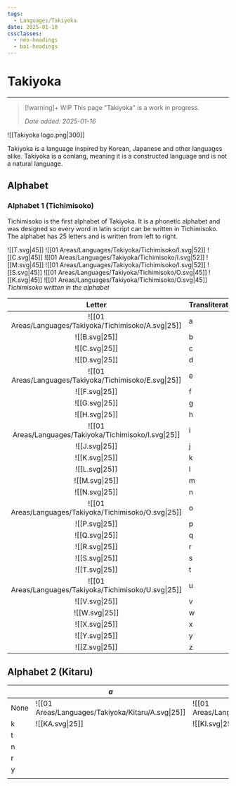```yaml
---
tags:
  - Languages/Takiyoka
date: 2025-01-10
cssclasses:
  - neo-headings
  - bai-headings
---
```

# Takiyoka
***
>[!warning]+ WIP
> This page "Takiyoka" is a work in progress.
> 
> *Date added: 2025-01-16*

![[Takiyoka logo.png|300]]

Takiyoka is a language inspired by Korean, Japanese and other languages alike. Takiyoka is a conlang, meaning it is a constructed language and is not a natural language.

## Alphabet

### Alphabet 1 (Tichimisoko)
Tichimisoko is the first alphabet of Takiyoka. It is a phonetic alphabet and was designed so every word in latin script can be written in Tichimisoko. The alphabet has 25 letters and is written from left to right.

![[T.svg|45]] ![[01 Areas/Languages/Takiyoka/Tichimisoko/I.svg|52]] ![[C.svg|45]] ![[01 Areas/Languages/Takiyoka/Tichimisoko/I.svg|52]] ![[M.svg|45]] ![[01 Areas/Languages/Takiyoka/Tichimisoko/I.svg|52]] ![[S.svg|45]] ![[01 Areas/Languages/Takiyoka/Tichimisoko/O.svg|45]] ![[K.svg|45]] ![[01 Areas/Languages/Takiyoka/Tichimisoko/O.svg|45]]
*Tichimisoko written in the alphabet*

|                         Letter                         | Transliteration |
| :----------------------------------------------------: | --------------- |
| ![[01 Areas/Languages/Takiyoka/Tichimisoko/A.svg\|25]] | a               |
|                     ![[B.svg\|25]]                     | b               |
|                     ![[C.svg\|25]]                     | c               |
|                     ![[D.svg\|25]]                     | d               |
| ![[01 Areas/Languages/Takiyoka/Tichimisoko/E.svg\|25]] | e               |
|                     ![[F.svg\|25]]                     | f               |
|                     ![[G.svg\|25]]                     | g               |
|                     ![[H.svg\|25]]                     | h               |
| ![[01 Areas/Languages/Takiyoka/Tichimisoko/I.svg\|25]] | i               |
|                     ![[J.svg\|25]]                     | j               |
|                     ![[K.svg\|25]]                     | k               |
|                     ![[L.svg\|25]]                     | l               |
|                     ![[M.svg\|25]]                     | m               |
|                     ![[N.svg\|25]]                     | n               |
| ![[01 Areas/Languages/Takiyoka/Tichimisoko/O.svg\|25]] | o               |
|                     ![[P.svg\|25]]                     | p               |
|                     ![[Q.svg\|25]]                     | q               |
|                     ![[R.svg\|25]]                     | r               |
|                     ![[S.svg\|25]]                     | s               |
|                     ![[T.svg\|25]]                     | t               |
| ![[01 Areas/Languages/Takiyoka/Tichimisoko/U.svg\|25]] | u               |
|                     ![[V.svg\|25]]                     | v               |
|                     ![[W.svg\|25]]                     | w               |
|                     ![[X.svg\|25]]                     | x               |
|                     ![[Y.svg\|25]]                     | y               |
|                     ![[Z.svg\|25]]                     | z               |


## Alphabet 2 (Kitaru)

|      | _a_                                               | _i_                                               | _u_                                               | _e_                                               | _o_                                               |
| ---- | ------------------------------------------------- | ------------------------------------------------- | ------------------------------------------------- | ------------------------------------------------- | ------------------------------------------------- |
| None | ![[01 Areas/Languages/Takiyoka/Kitaru/A.svg\|25]] | ![[01 Areas/Languages/Takiyoka/Kitaru/I.svg\|25]] | ![[01 Areas/Languages/Takiyoka/Kitaru/U.svg\|25]] | ![[01 Areas/Languages/Takiyoka/Kitaru/E.svg\|25]] | ![[01 Areas/Languages/Takiyoka/Kitaru/O.svg\|25]] |
| k    | ![[KA.svg\|25]]                                   | ![[KI.svg\|25]]                                   | ![[KU.svg\|25]]                                   | ![[KE.svg\|25]]                                   | ![[KO.svg\|25]]                                   |
| t    |                                                   |                                                   |                                                   |                                                   |                                                   |
| n    |                                                   |                                                   |                                                   |                                                   |                                                   |
| r    |                                                   |                                                   |                                                   |                                                   |                                                   |
| y    |                                                   |                                                   |                                                   |                                                   |                                                   |
|      |                                                   |                                                   |                                                   |                                                   |                                                   |
